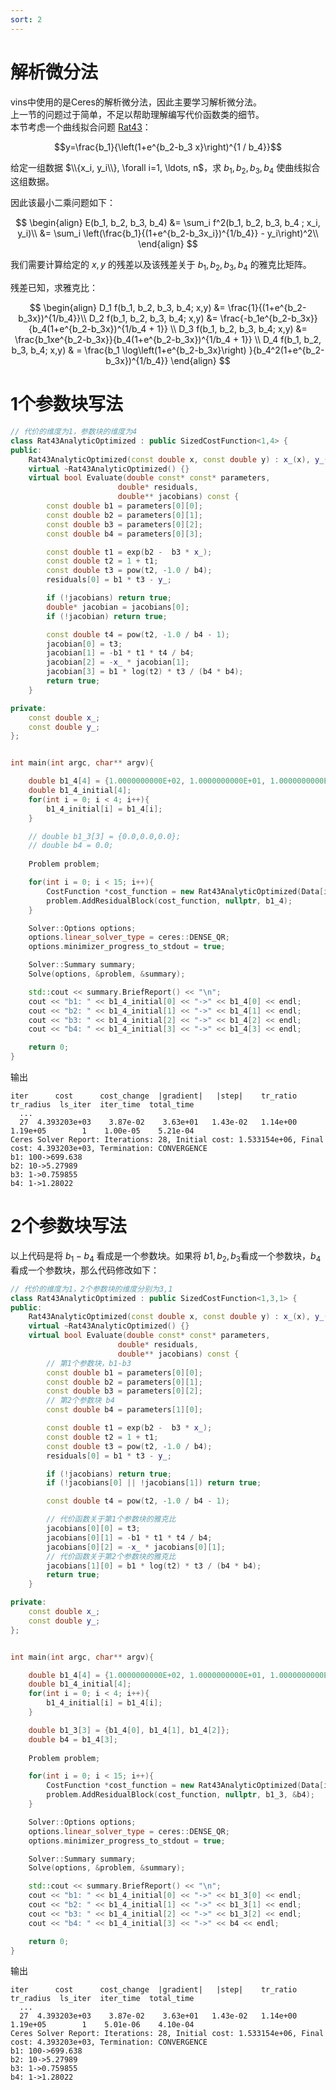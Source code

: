 ```yaml
---
sort: 2
---
```


# 解析微分法

vins中使用的是Ceres的解析微分法，因此主要学习解析微分法。  
上一节的问题过于简单，不足以帮助理解编写代价函数类的细节。  
本节考虑一个曲线拟合问题 [Rat43](https://www.itl.nist.gov/div898/strd/nls/data/ratkowsky3.shtml)：

$$y=\frac{b_1}{\left(1+e^{b_2-b_3 x}\right)^{1 / b_4}}$$

给定一组数据 $\\{x_i, y_i\\}, \forall i=1, \ldots, n$，求 $b_1, b_2, b_3, b_4$ 使曲线拟合这组数据。

因此该最小二乘问题如下：

$$
\begin{align}
E(b_1, b_2, b_3, b_4)
&= \sum_i f^2(b_1, b_2, b_3, b_4 ; x_i, y_i)\\
&= \sum_i \left(\frac{b_1}{(1+e^{b_2-b_3x_i})^{1/b_4}} - y_i\right)^2\\
\end{align}
$$

我们需要计算给定的 $x,y$ 的残差以及该残差关于 $b_1, b_2, b_3, b_4$ 的雅克比矩阵。

残差已知，求雅克比：

$$
\begin{align}
D_1 f(b_1, b_2, b_3, b_4; x,y) &= \frac{1}{(1+e^{b_2-b_3x})^{1/b_4}}\\
D_2 f(b_1, b_2, b_3, b_4; x,y) &=
\frac{-b_1e^{b_2-b_3x}}{b_4(1+e^{b_2-b_3x})^{1/b_4 + 1}} \\
D_3 f(b_1, b_2, b_3, b_4; x,y) &=
\frac{b_1xe^{b_2-b_3x}}{b_4(1+e^{b_2-b_3x})^{1/b_4 + 1}} \\
D_4 f(b_1, b_2, b_3, b_4; x,y) & = \frac{b_1  \log\left(1+e^{b_2-b_3x}\right) }{b_4^2(1+e^{b_2-b_3x})^{1/b_4}}
\end{align}
$$

# 1个参数块写法

```cpp
// 代价的维度为1，参数块的维度为4
class Rat43AnalyticOptimized : public SizedCostFunction<1,4> {
public:
    Rat43AnalyticOptimized(const double x, const double y) : x_(x), y_(y) {}
    virtual ~Rat43AnalyticOptimized() {}
    virtual bool Evaluate(double const* const* parameters,
                        double* residuals,
                        double** jacobians) const {
        const double b1 = parameters[0][0];
        const double b2 = parameters[0][1];
        const double b3 = parameters[0][2];
        const double b4 = parameters[0][3];

        const double t1 = exp(b2 -  b3 * x_);
        const double t2 = 1 + t1;
        const double t3 = pow(t2, -1.0 / b4);
        residuals[0] = b1 * t3 - y_;

        if (!jacobians) return true;
        double* jacobian = jacobians[0];
        if (!jacobian) return true;

        const double t4 = pow(t2, -1.0 / b4 - 1);
        jacobian[0] = t3;
        jacobian[1] = -b1 * t1 * t4 / b4;
        jacobian[2] = -x_ * jacobian[1];
        jacobian[3] = b1 * log(t2) * t3 / (b4 * b4);
        return true;
    }

private:
    const double x_;
    const double y_;
};


int main(int argc, char** argv){

    double b1_4[4] = {1.0000000000E+02, 1.0000000000E+01, 1.0000000000E+00, 1.0000000000E+00};
    double b1_4_initial[4];
    for(int i = 0; i < 4; i++){
        b1_4_initial[i] = b1_4[i];
    }

    // double b1_3[3] = {0.0,0.0,0.0};
    // double b4 = 0.0;
    
    Problem problem;

    for(int i = 0; i < 15; i++){
        CostFunction *cost_function = new Rat43AnalyticOptimized(Data[i*2+1], Data[i*2]);
        problem.AddResidualBlock(cost_function, nullptr, b1_4);
    }

    Solver::Options options;
    options.linear_solver_type = ceres::DENSE_QR;
    options.minimizer_progress_to_stdout = true;

    Solver::Summary summary;
    Solve(options, &problem, &summary);

    std::cout << summary.BriefReport() << "\n";
    cout << "b1: " << b1_4_initial[0] << "->" << b1_4[0] << endl;
    cout << "b2: " << b1_4_initial[1] << "->" << b1_4[1] << endl;
    cout << "b3: " << b1_4_initial[2] << "->" << b1_4[2] << endl;
    cout << "b4: " << b1_4_initial[3] << "->" << b1_4[3] << endl;

    return 0;
}

```

输出

```shell
iter      cost      cost_change  |gradient|   |step|    tr_ratio  tr_radius  ls_iter  iter_time  total_time
  ...
  27  4.393203e+03    3.87e-02    3.63e+01   1.43e-02   1.14e+00  1.19e+05        1    1.00e-05    5.21e-04
Ceres Solver Report: Iterations: 28, Initial cost: 1.533154e+06, Final cost: 4.393203e+03, Termination: CONVERGENCE
b1: 100->699.638
b2: 10->5.27989
b3: 1->0.759855
b4: 1->1.28022
```

# 2个参数块写法

以上代码是将 $b_1-b_4$ 看成是一个参数块。如果将 $b1,b_2,b_3$看成一个参数块，$b_4$ 看成一个参数块，那么代码修改如下：

```cpp
// 代价的维度为1，2个参数块的维度分别为3,1
class Rat43AnalyticOptimized : public SizedCostFunction<1,3,1> {
public:
    Rat43AnalyticOptimized(const double x, const double y) : x_(x), y_(y) {}
    virtual ~Rat43AnalyticOptimized() {}
    virtual bool Evaluate(double const* const* parameters,
                        double* residuals,
                        double** jacobians) const {
        // 第1个参数块，b1-b3
        const double b1 = parameters[0][0];
        const double b2 = parameters[0][1];
        const double b3 = parameters[0][2];
        // 第2个参数块 b4
        const double b4 = parameters[1][0];

        const double t1 = exp(b2 -  b3 * x_);
        const double t2 = 1 + t1;
        const double t3 = pow(t2, -1.0 / b4);
        residuals[0] = b1 * t3 - y_;

        if (!jacobians) return true;
        if (!jacobians[0] || !jacobians[1]) return true;

        const double t4 = pow(t2, -1.0 / b4 - 1);

        // 代价函数关于第1个参数块的雅克比
        jacobians[0][0] = t3;
        jacobians[0][1] = -b1 * t1 * t4 / b4;
        jacobians[0][2] = -x_ * jacobians[0][1];
        // 代价函数关于第2个参数块的雅克比
        jacobians[1][0] = b1 * log(t2) * t3 / (b4 * b4);
        return true;
    }

private:
    const double x_;
    const double y_;
};


int main(int argc, char** argv){

    double b1_4[4] = {1.0000000000E+02, 1.0000000000E+01, 1.0000000000E+00, 1.0000000000E+00};
    double b1_4_initial[4];
    for(int i = 0; i < 4; i++){
        b1_4_initial[i] = b1_4[i];
    }

    double b1_3[3] = {b1_4[0], b1_4[1], b1_4[2]};
    double b4 = b1_4[3];
    
    Problem problem;

    for(int i = 0; i < 15; i++){
        CostFunction *cost_function = new Rat43AnalyticOptimized(Data[i*2+1], Data[i*2]);
        problem.AddResidualBlock(cost_function, nullptr, b1_3, &b4);
    }

    Solver::Options options;
    options.linear_solver_type = ceres::DENSE_QR;
    options.minimizer_progress_to_stdout = true;

    Solver::Summary summary;
    Solve(options, &problem, &summary);

    std::cout << summary.BriefReport() << "\n";
    cout << "b1: " << b1_4_initial[0] << "->" << b1_3[0] << endl;
    cout << "b2: " << b1_4_initial[1] << "->" << b1_3[1] << endl;
    cout << "b3: " << b1_4_initial[2] << "->" << b1_3[2] << endl;
    cout << "b4: " << b1_4_initial[3] << "->" << b4 << endl;

    return 0;
}

```

输出

```shell
iter      cost      cost_change  |gradient|   |step|    tr_ratio  tr_radius  ls_iter  iter_time  total_time
  ...
  27  4.393203e+03    3.87e-02    3.63e+01   1.43e-02   1.14e+00  1.19e+05        1    5.01e-06    4.10e-04
Ceres Solver Report: Iterations: 28, Initial cost: 1.533154e+06, Final cost: 4.393203e+03, Termination: CONVERGENCE
b1: 100->699.638
b2: 10->5.27989
b3: 1->0.759855
b4: 1->1.28022
```